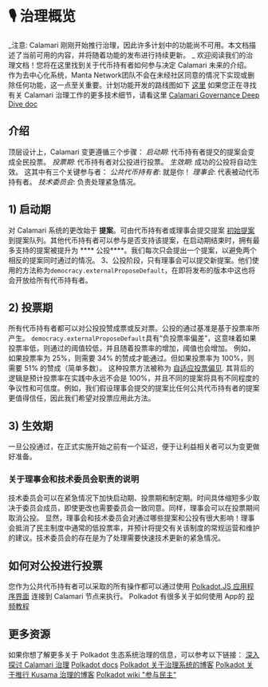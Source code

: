 # 🎙  治理概览
_注意: Calamari 刚刚开始推行治理，因此许多计划中的功能尚不可用。本文档描述了当前可用的内容，并将随着功能的发布进行持续更新。 _
欢迎阅读我们的治理文档！您将在这里找到关于代币持有者如何参与决定 Calamari 未来的介绍。
作为去中心化系统，Manta Network团队不会在未经社区同意的情况下实现或删除任何功能，这一点至关重要。计划功能开发的路线图如下 [这里](https://emphasized-seed-161.notion.site/3b1b61e0aee8484396d674f4653e0813?v=451a4ad2105d4f9cb35fb74680359c1d)
如果您正在寻找有关 Calamari 治理工作的更多技术细节，请看这里 [Calamari Governance Deep Dive doc](GovernanceDeepdive.md)
## 介绍
顶层设计上，Calamari 变更遵循三个步骤：
*启动期*: 代币持有者提交的提案会变成全民投票。
*投票期*: 代币持有者对公投进行投票。
*生效期*: 成功的公投将自动生效。
这其中有三个关键参与者：
*公共代币持有者*: 就是你！
*理事会*: 代表被动代币持有者。
*技术委员会*: 负责处理紧急情况。
## 1) 启动期
对 Calamari 系统的更改始于 **提案**。可由代币持有者或理事会提交提案 [初始提案](https://wiki.polkadot.network/docs/maintain-guides-democracy#proposing-an-action)
到提案队列。其他代币持有者可以参与是否支持该提案，在启动期结束时，拥有最多支持的提案被提升为 **** 公投****。我们每次只会提出一个提案，以避免两个相反的提案同时通过的情况。
3、公投阶段，只有理事会可以提交新提案。他们使用的方法称为`democracy.externalProposeDefault`，在即将发布的版本中这也将会开放给所有代币持有者。
## 2) 投票期
所有代币持有者都可以对公投投赞成票或反对票。公投的通过基准是基于投票率所产生。 `democracy.externalProposeDefault`具有“负投票率偏差”，这意味着如果投票率低，则通过的阈值较低，并且随着投票率的增加，阈值也会增加。
例如，如果投票率为 25%，则需要 34% 的赞成才能通过。但如果投票率为 100%，则需要 51% 的赞成（简单多数）。
这种投票方法被称为 [自适应投票偏见](https://wiki.polkadot.network/docs/learn-governance#adaptive-quorum-biasing).
其背后的逻辑是预计投票率在实践中永远不会是 100%，并且不同的提案将具有不同程度的争议性和可信度。例如，我们假设理事会提交的提案比任何公共代币持有者的提案更值得信任，因此我们希望对投票应用此方法。
## 3) 生效期
一旦公投通过，在正式实施开始之前有一个延迟，便于让利益相关者可以为变更做好准备。
### 关于理事会和技术委员会职责的说明
技术委员会可以在紧急情况下加快启动期、投票期和制定期。时间具体缩短多少取决于委员会成员，即使更改也需要委员会一致同意。同样，理事会可以在投票期间取消公投。
显然，理事会和技术委员会对通过哪些提案和公投有很大影响！理事会抵消了民主制度中通常的低投票率，并预计将提交有关该制度的常规运营和维护的建议。技术委员会的存在是为了处理需要快速技术更新的紧急情况。
## 如何对公投进行投票
您作为公共代币持有者可以采取的所有操作都可以通过使用 [Polkadot.JS 应用程序界面](https://polkadot.js.org/apps/) 连接到 Calamari 节点来执行。
Polkadot 有很多关于如何使用 App的 [视频教程](https://wiki.polkadot.network/docs/learn-video-tutorials#getting-started)
## 更多资源
如果你想了解更多关于 Polkadot 生态系统治理的信息，可以参考以下链接：
[深入探讨 Calamari 治理](GovernanceDeepdive.md)
[Polkadot docs](https://wiki.polkadot.network/docs/learn-governance)
[Polkadot 关于治理系统的博客](https://polkadot.network/blog/polkadot-governance/)
[Polkadot 关于推行 Kusama 治理的博客](https://polkadot.network/blog/kusama-rollout-and-governance/)
[Polkadot wiki "参与民主"](https://wiki.polkadot.network/docs/maintain-guides-democracy)
